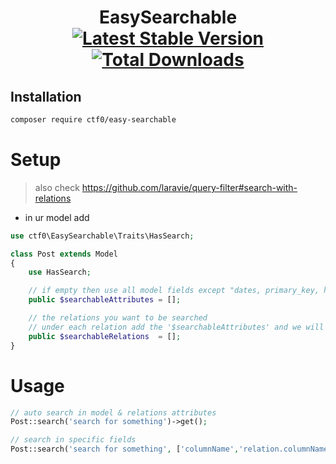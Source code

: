 <h1 align="center">
    EasySearchable
    <br>
    <a href="https://packagist.org/packages/ctf0/easy-searchable"><img src="https://img.shields.io/packagist/v/ctf0/easy-searchable.svg" alt="Latest Stable Version"/></a>
    <a href="https://packagist.org/packages/ctf0/easy-searchable"><img src="https://img.shields.io/packagist/dt/ctf0/easy-searchable.svg" alt="Total Downloads"/></a>
</h1>

## Installation

``` bash
composer require ctf0/easy-searchable
```

# Setup

> also check https://github.com/laravie/query-filter#search-with-relations

- in ur model add

```php
use ctf0\EasySearchable\Traits\HasSearch;

class Post extends Model
{
    use HasSearch;

    // if empty then use all model fields except "dates, primary_key, hidden"
    public $searchableAttributes = [];

    // the relations you want to be searched
    // under each relation add the '$searchableAttributes' and we will pick them up automatically
    public $searchableRelations  = [];
}
```

# Usage

```php
// auto search in model & relations attributes
Post::search('search for something')->get();

// search in specific fields
Post::search('search for something', ['columnName','relation.columnName'])->get();
```
